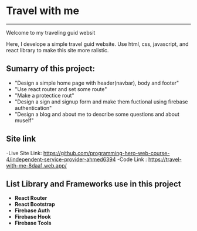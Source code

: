 # Travel with me

---

Welcome to my traveling guid websit

Here, I develope a simple travel guid website. Use html, css, javascript, and react library to make this site more ralistic.

## Sumarry of this project:

- "Design a simple home page with header(navbar), body and footer"
- "Use react router and set some route"
- "Make a protectice rout"
- "Design a sign and signup form and make them fuctional using firebase authentication"
- "Design a blog and about me to describe some questions and about muself"

## Site link

-Live Site Link: https://github.com/programming-hero-web-course-4/independent-service-provider-ahmed6394
-Code Link : https://travel-with-me-8daa1.web.app/

## List Library and Frameworks use in this project

- **React Router**
- **React Bootstrap**
- **Firebase Auth**
- **Firebase Hook**
- **Firebase Tools**
